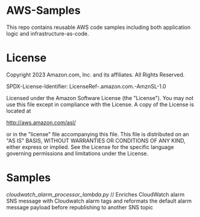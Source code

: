 # AWS-Samples

This repo contains reusable AWS code samples including both application logic and infrastructure-as-code.

# License

Copyright 2023 Amazon.com, Inc. and its affiliates. All Rights Reserved.

SPDX-License-Identifier: LicenseRef-.amazon.com.-AmznSL-1.0

Licensed under the Amazon Software License (the "License").
You may not use this file except in compliance with the License.
A copy of the License is located at

http://aws.amazon.com/asl/

or in the "license" file accompanying this file. This file is distributed
on an "AS IS" BASIS, WITHOUT WARRANTIES OR CONDITIONS OF ANY KIND, either
express or implied. See the License for the specific language governing
permissions and limitations under the License.

# Samples

*cloudwatch_alarm_processor_lambda.py* // Enriches CloudWatch alarm SNS message with Cloudwatch alarm tags and reformats the default alarm message payload before republishing to another SNS topic
